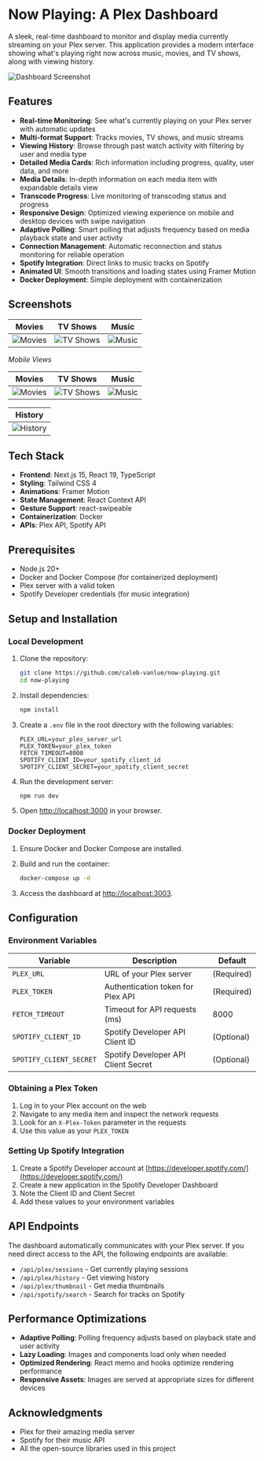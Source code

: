 # Now Playing: A Plex Dashboard

A sleek, real-time dashboard to monitor and display media currently streaming on your Plex server. This application provides a modern interface showing what's playing right now across music, movies, and TV shows, along with viewing history.

![Dashboard Screenshot](screenshots/dashboard.png)

## Features

- **Real-time Monitoring**: See what's currently playing on your Plex server with automatic updates
- **Multi-format Support**: Tracks movies, TV shows, and music streams
- **Viewing History**: Browse through past watch activity with filtering by user and media type
- **Detailed Media Cards**: Rich information including progress, quality, user data, and more
- **Media Details**: In-depth information on each media item with expandable details view
- **Transcode Progress**: Live monitoring of transcoding status and progress
- **Responsive Design**: Optimized viewing experience on mobile and desktop devices with swipe navigation
- **Adaptive Polling**: Smart polling that adjusts frequency based on media playback state and user activity
- **Connection Management**: Automatic reconnection and status monitoring for reliable operation
- **Spotify Integration**: Direct links to music tracks on Spotify
- **Animated UI**: Smooth transitions and loading states using Framer Motion
- **Docker Deployment**: Simple deployment with containerization

## Screenshots

| Movies                                | TV Shows                            | Music                               |
| ------------------------------------- | ----------------------------------- | ----------------------------------- |
| ![Movies](screenshots/movies-web.png) | ![TV Shows](screenshots/tv-web.png) | ![Music](screenshots/music-web.png) |

_Mobile Views_

| Movies                                   | TV Shows                               | Music                                  |
| ---------------------------------------- | -------------------------------------- | -------------------------------------- |
| ![Movies](screenshots/movies-mobile.png) | ![TV Shows](screenshots/tv-mobile.png) | ![Music](screenshots/music-mobile.png) |

| History                             |
| ----------------------------------- |
| ![History](screenshots/history.png) |

## Tech Stack

- **Frontend**: Next.js 15, React 19, TypeScript
- **Styling**: Tailwind CSS 4
- **Animations**: Framer Motion
- **State Management**: React Context API
- **Gesture Support**: react-swipeable
- **Containerization**: Docker
- **APIs**: Plex API, Spotify API

## Prerequisites

- Node.js 20+
- Docker and Docker Compose (for containerized deployment)
- Plex server with a valid token
- Spotify Developer credentials (for music integration)

## Setup and Installation

### Local Development

1. Clone the repository:

   ```bash
   git clone https://github.com/caleb-vanlue/now-playing.git
   cd now-playing
   ```

2. Install dependencies:

   ```bash
   npm install
   ```

3. Create a `.env` file in the root directory with the following variables:

   ```
   PLEX_URL=your_plex_server_url
   PLEX_TOKEN=your_plex_token
   FETCH_TIMEOUT=8000
   SPOTIFY_CLIENT_ID=your_spotify_client_id
   SPOTIFY_CLIENT_SECRET=your_spotify_client_secret
   ```

4. Run the development server:

   ```bash
   npm run dev
   ```

5. Open [http://localhost:3000](http://localhost:3000) in your browser.

### Docker Deployment

1. Ensure Docker and Docker Compose are installed.

2. Build and run the container:

   ```bash
   docker-compose up -d
   ```

3. Access the dashboard at [http://localhost:3003](http://localhost:3003).

## Configuration

### Environment Variables

| Variable                | Description                         | Default    |
| ----------------------- | ----------------------------------- | ---------- |
| `PLEX_URL`              | URL of your Plex server             | (Required) |
| `PLEX_TOKEN`            | Authentication token for Plex API   | (Required) |
| `FETCH_TIMEOUT`         | Timeout for API requests (ms)       | 8000       |
| `SPOTIFY_CLIENT_ID`     | Spotify Developer API Client ID     | (Optional) |
| `SPOTIFY_CLIENT_SECRET` | Spotify Developer API Client Secret | (Optional) |

### Obtaining a Plex Token

1. Log in to your Plex account on the web
2. Navigate to any media item and inspect the network requests
3. Look for an `X-Plex-Token` parameter in the requests
4. Use this value as your `PLEX_TOKEN`

### Setting Up Spotify Integration

1. Create a Spotify Developer account at [https://developer.spotify.com/](https://developer.spotify.com/)
2. Create a new application in the Spotify Developer Dashboard
3. Note the Client ID and Client Secret
4. Add these values to your environment variables

## API Endpoints

The dashboard automatically communicates with your Plex server. If you need direct access to the API, the following endpoints are available:

- `/api/plex/sessions` - Get currently playing sessions
- `/api/plex/history` - Get viewing history
- `/api/plex/thumbnail` - Get media thumbnails
- `/api/spotify/search` - Search for tracks on Spotify

## Performance Optimizations

- **Adaptive Polling**: Polling frequency adjusts based on playback state and user activity
- **Lazy Loading**: Images and components load only when needed
- **Optimized Rendering**: React memo and hooks optimize rendering performance
- **Responsive Assets**: Images are served at appropriate sizes for different devices

## Acknowledgments

- Plex for their amazing media server
- Spotify for their music API
- All the open-source libraries used in this project
